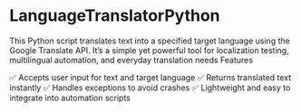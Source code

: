 # LanguageTranslatorPython
This Python script translates text into a specified target language using the Google Translate API. It’s a simple yet powerful tool for localization testing, multilingual automation, and everyday translation needs
Features

✅ Accepts user input for text and target language
✅ Returns translated text instantly
✅ Handles exceptions to avoid crashes
✅ Lightweight and easy to integrate into automation scripts
